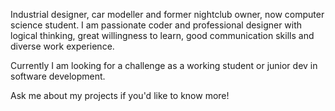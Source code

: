Industrial designer, car modeller and former nightclub owner, now computer science student. 
I am passionate coder and professional designer with logical thinking, great willingness to learn, good communication skills and diverse work experience.

Currently I am looking for a challenge as a working student or junior dev in software development.

Ask me about my projects if you'd like to know more!

<!--
**johannesrave/johannesrave** is a ✨ _special_ ✨ repository because its `README.md` (this file) appears on your GitHub profile.

Here are some ideas to get you started:

- 🔭 I’m currently working on ...
- 🌱 I’m currently learning ...
- 👯 I’m looking to collaborate on ...
- 🤔 I’m looking for help with ...
- 💬 Ask me about ...
- 📫 How to reach me: ...
- 😄 Pronouns: ...
- ⚡ Fun fact: ...
-->
